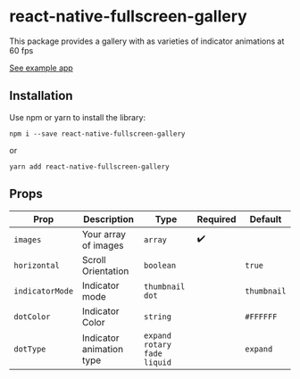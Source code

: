 # react-native-fullscreen-gallery

This package provides a gallery with as varieties of indicator animations at 60 fps

[See example app](https://github.com/vandetho/react-native-fullscreen-gallery-example)

## Installation

Use npm or yarn to install the library:


`npm i --save react-native-fullscreen-gallery`

or

`yarn add react-native-fullscreen-gallery`

## Props

Prop | Description | Type | Required | Default
------ | ------ | ------ | ------ | ------
`images` | Your array of images | `array` | ✔️
`horizontal` | Scroll Orientation | `boolean` |  | `true`
`indicatorMode` | Indicator mode | `thumbnail` `dot` | | `thumbnail`
`dotColor` | Indicator Color | `string` | | `#FFFFFF`
`dotType` | Indicator animation type | `expand` `rotary` `fade` `liquid` | | `expand`
